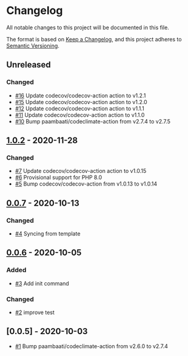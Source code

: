 # Changelog
All notable changes to this project will be documented in this file.

The format is based on [Keep a Changelog](https://keepachangelog.com/en/1.0.0/),
and this project adheres to [Semantic Versioning](https://semver.org/spec/v2.0.0.html).

<!-- changelog-linker -->

## Unreleased

### Changed

- [#16] Update codecov/codecov-action action to v1.2.1
- [#15] Update codecov/codecov-action action to v1.2.0
- [#12] Update codecov/codecov-action action to v1.1.1
- [#11] Update codecov/codecov-action action to v1.1.0
- [#10] Bump paambaati/codeclimate-action from v2.7.4 to v2.7.5

## [1.0.2] - 2020-11-28

### Changed

- [#7] Update codecov/codecov-action action to v1.0.15
- [#6] Provisional support for PHP 8.0
- [#5] Bump codecov/codecov-action from v1.0.13 to v1.0.14

## [0.0.7] - 2020-10-13

### Changed

- [#4] Syncing from template

## [0.0.6] - 2020-10-05

### Added

- [#3] Add init command

### Changed

- [#2] improve test

## [0.0.5] - 2020-10-03
- [#1] Bump paambaati/codeclimate-action from v2.6.0 to v2.7.4

[#3]: https://github.com/zingimmick/china-administrative-divisions-laravel/pull/3
[#2]: https://github.com/zingimmick/china-administrative-divisions-laravel/pull/2
[#1]: https://github.com/zingimmick/china-administrative-divisions-laravel/pull/1
[0.0.6]: https://github.com/zingimmick/china-administrative-divisions-laravel/compare/0.0.5...0.0.6
[#4]: https://github.com/zingimmick/china-administrative-divisions-laravel/pull/4
[#7]: https://github.com/zingimmick/china-administrative-divisions-laravel/pull/7
[#6]: https://github.com/zingimmick/china-administrative-divisions-laravel/pull/6
[#5]: https://github.com/zingimmick/china-administrative-divisions-laravel/pull/5
[#16]: https://github.com/zingimmick/china-administrative-divisions-laravel/pull/16
[#15]: https://github.com/zingimmick/china-administrative-divisions-laravel/pull/15
[#12]: https://github.com/zingimmick/china-administrative-divisions-laravel/pull/12
[#11]: https://github.com/zingimmick/china-administrative-divisions-laravel/pull/11
[#10]: https://github.com/zingimmick/china-administrative-divisions-laravel/pull/10
[1.0.2]: https://github.com/zingimmick/china-administrative-divisions-laravel/compare/0.0.7...1.0.2
[0.0.7]: https://github.com/zingimmick/china-administrative-divisions-laravel/compare/0.0.6...0.0.7

